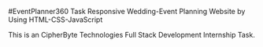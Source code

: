 #EventPlanner360 Task 
Responsive Wedding-Event Planning Website by Using HTML-CSS-JavaScript

This is an CipherByte Technologies Full Stack Development Internship Task.
